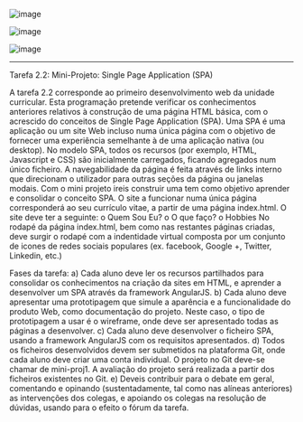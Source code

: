 ![image](https://user-images.githubusercontent.com/80478480/115155895-ca45ef80-a079-11eb-9a4f-05ee875fbd9c.png)

![image](https://user-images.githubusercontent.com/80478480/115156114-b3ec6380-a07a-11eb-9805-1c37ff6831b2.png)

![image](https://user-images.githubusercontent.com/80478480/115156140-cff00500-a07a-11eb-8303-ba3b8a186845.png)

----------------------------------------------

Tarefa 2.2: Mini-Projeto: Single Page Application (SPA)

A tarefa 2.2 corresponde ao primeiro desenvolvimento web da unidade curricular. Esta programação pretende verificar os conhecimentos anteriores relativos à construção de uma página HTML básica, com o acrescido do conceitos de Single Page Application (SPA).
Uma SPA é uma aplicação ou um site Web incluso numa única página com o objetivo de fornecer uma experiência semelhante à de uma aplicação nativa (ou desktop). No modelo SPA, todos os recursos (por exemplo, HTML, Javascript e CSS) são inicialmente carregados, ficando agregados num único ficheiro.
A navegabilidade da página é feita através de links interno que direcionam o utilizador para outras seções da página ou janelas modais.
Com o mini projeto ireis construir uma tem como objetivo aprender e consolidar o conceito SPA. O site a funcionar numa única página corresponderá ao seu currículo vitae, a partir de uma página index.html. O site deve ter a seguinte:
    o	Quem Sou Eu?
    o	O que faço?
    o	Hobbies
No rodapé da página index.html, bem como nas restantes páginas criadas, deve surgir o rodapé com a indentidade virtual composta por um conjunto de icones de redes sociais populares (ex. facebook, Google +, Twitter, Linkedin, etc.)

Fases da tarefa:
    a) Cada aluno deve ler os recursos partilhados para consolidar os conhecimentos na criação da sites em HTML, e aprender a desenvolver um SPA através da framework AngularJS.
    b) Cada aluno deve apresentar uma prototipagem que simule a aparência e a funcionalidade do produto Web, como documentação do projeto. Neste caso, o tipo de prototipagem a usar é o wireframe, onde deve ser apresentado todas as páginas a desenvolver.
    c) Cada aluno deve desenvolver o ficheiro SPA, usando a framework AngularJS com os requisitos apresentados.
    d) Todos os ficheiros desenvolvidos devem ser submetidos na plataforma Git, onde cada aluno deve criar uma conta individual. O projeto no Git deve-se chamar de mini-proj1. A avaliação do projeto será realizada a partir dos ficheiros existentes no Git.
    e) Deveis contribuir para o debate em geral, comentando e opinando (sustentadamente, tal como nas alíneas anteriores) as intervenções dos colegas, e apoiando os colegas na resolução de dúvidas, usando para o efeito o fórum da tarefa.

